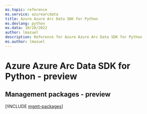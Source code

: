 ```yaml
---
ms.topic: reference
ms.service: azurearcdata
title: Azure Azure Arc Data SDK for Python
ms.devlang: python
ms.data: 10/28/2022
author: lmazuel
description: Reference for Azure Azure Arc Data SDK for Python
ms.author: lmazuel
---
```

# Azure Azure Arc Data SDK for Python - preview

## Management packages - preview
[!INCLUDE [mgmt-packages](azure-arc-data-mgmt-index.md)]